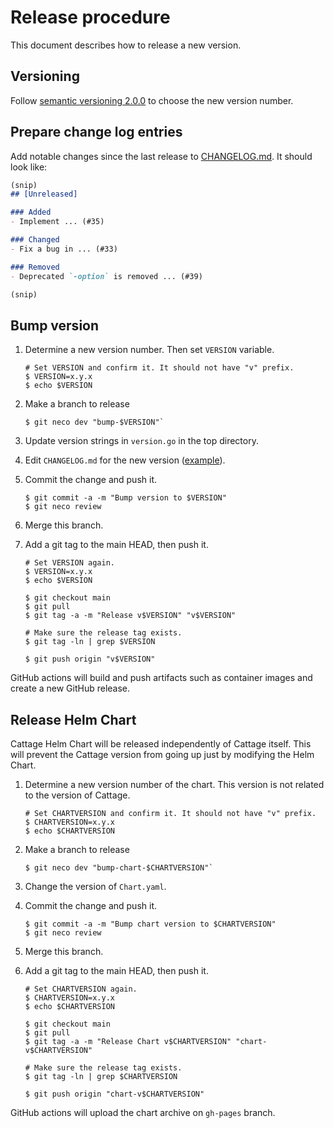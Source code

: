 Release procedure
=================

This document describes how to release a new version.

## Versioning

Follow [semantic versioning 2.0.0][semver] to choose the new version number.

## Prepare change log entries

Add notable changes since the last release to [CHANGELOG.md](CHANGELOG.md).
It should look like:

```markdown
(snip)
## [Unreleased]

### Added
- Implement ... (#35)

### Changed
- Fix a bug in ... (#33)

### Removed
- Deprecated `-option` is removed ... (#39)

(snip)
```

## Bump version

1. Determine a new version number. Then set `VERSION` variable.

    ```console
    # Set VERSION and confirm it. It should not have "v" prefix.
    $ VERSION=x.y.x
    $ echo $VERSION
    ```

2. Make a branch to release

    ```console
    $ git neco dev "bump-$VERSION"`
    ```

3. Update version strings in `version.go` in the top directory.
4. Edit `CHANGELOG.md` for the new version ([example][]).
5. Commit the change and push it.

    ```console
    $ git commit -a -m "Bump version to $VERSION"
    $ git neco review
    ```

6. Merge this branch.
7. Add a git tag to the main HEAD, then push it.

    ```console
    # Set VERSION again.
    $ VERSION=x.y.x
    $ echo $VERSION

    $ git checkout main
    $ git pull
    $ git tag -a -m "Release v$VERSION" "v$VERSION"

    # Make sure the release tag exists.
    $ git tag -ln | grep $VERSION

    $ git push origin "v$VERSION"
    ```

GitHub actions will build and push artifacts such as container images and
create a new GitHub release.

## Release Helm Chart

Cattage Helm Chart will be released independently of Cattage itself.
This will prevent the Cattage version from going up just by modifying the Helm Chart.

1. Determine a new version number of the chart. This version is not related to the version of Cattage.

    ```console
    # Set CHARTVERSION and confirm it. It should not have "v" prefix.
    $ CHARTVERSION=x.y.x
    $ echo $CHARTVERSION
    ```

2. Make a branch to release

    ```console
    $ git neco dev "bump-chart-$CHARTVERSION"`
    ```

3. Change the version of `Chart.yaml`.
4. Commit the change and push it.

    ```console
    $ git commit -a -m "Bump chart version to $CHARTVERSION"
    $ git neco review
    ```

5. Merge this branch.
6. Add a git tag to the main HEAD, then push it.

    ```console
    # Set CHARTVERSION again.
    $ CHARTVERSION=x.y.x
    $ echo $CHARTVERSION

    $ git checkout main
    $ git pull
    $ git tag -a -m "Release Chart v$CHARTVERSION" "chart-v$CHARTVERSION"

    # Make sure the release tag exists.
    $ git tag -ln | grep $CHARTVERSION

    $ git push origin "chart-v$CHARTVERSION"
    ```

GitHub actions will upload the chart archive on `gh-pages` branch.

[semver]: https://semver.org/spec/v2.0.0.html
[example]: https://github.com/cybozu-go/etcdpasswd/commit/77d95384ac6c97e7f48281eaf23cb94f68867f79
